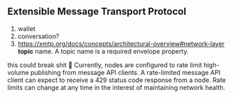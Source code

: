 Extensible Message Transport Protocol
---

1. wallet
2. conversation?
3. https://xmtp.org/docs/concepts/architectural-overview#network-layer
**topic** name. A topic name is a required envelope property.


this could break shit 🚫
Currently, nodes are configured to rate limit high-volume publishing from message API clients. A rate-limited message API client can expect to receive a 429 status code response from a node. Rate limits can change at any time in the interest of maintaining network health.



